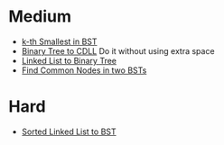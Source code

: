 # Medium
- [k-th Smallest in BST](https://www.geeksforgeeks.org/problems/find-k-th-smallest-element-in-bst/1)
- [Binary Tree to CDLL](https://www.geeksforgeeks.org/problems/binary-tree-to-cdll/1?itm_source=geeksforgeeks&itm_medium=article&itm_campaign=practice_card) Do it without using extra space
- [Linked List to Binary Tree](https://www.geeksforgeeks.org/problems/make-binary-tree/1?itm_source=geeksforgeeks&itm_medium=article&itm_campaign=practice_card)
- [Find Common Nodes in two BSTs](https://www.geeksforgeeks.org/problems/print-common-nodes-in-bst/1?itm_source=geeksforgeeks&itm_medium=article&itm_campaign=practice_card)

# Hard
- [Sorted Linked List to BST](https://www.geeksforgeeks.org/problems/sorted-list-to-bst/1?itm_source=geeksforgeeks&itm_medium=article&itm_campaign=practice_card)

